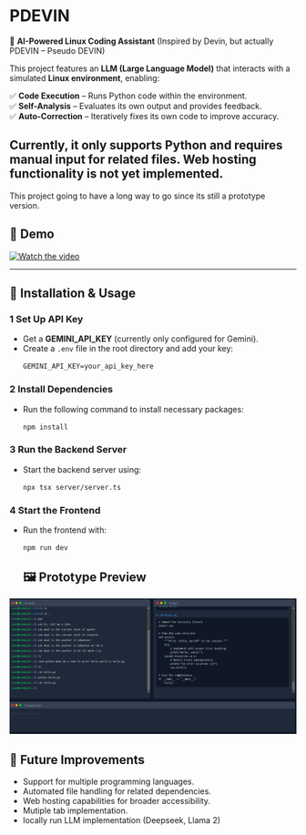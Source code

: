 # PDEVIN  
🚀 **AI-Powered Linux Coding Assistant** (Inspired by Devin, but actually PDEVIN – Pseudo DEVIN)  

This project features an **LLM (Large Language Model)** that interacts with a simulated **Linux environment**, enabling:  

✅ **Code Execution** – Runs Python code within the environment.  
✅ **Self-Analysis** – Evaluates its own output and provides feedback.  
✅ **Auto-Correction** – Iteratively fixes its own code to improve accuracy.  

Currently, it **only supports Python** and requires manual input for related files. Web hosting functionality is **not yet implemented**.  
---
This project going to have a long way to go since its still a prototype version.

## 🎥 Demo  
[![Watch the video](https://img.youtube.com/vi/kAvirKTBOnw/0.jpg)](https://www.youtube.com/watch?v=kAvirKTBOnw)  

---

## 🚀 Installation & Usage  

### 1 **Set Up API Key**  
- Get a **GEMINI_API_KEY** (currently only configured for Gemini).  
- Create a `.env` file in the root directory and add your key:  
  ```env
  GEMINI_API_KEY=your_api_key_here
  ```
### 2 **Install Dependencies**  
- Run the following command to install necessary packages:
  ```env
  npm install
  ```
### 3 **Run the Backend Server**  
- Start the backend server using:
  ```env
  npx tsx server/server.ts
  ```
### 4 **Start the Frontend**  
- Run the frontend with:
  ```env
  npm run dev
  ```

  ## 🖼️ Prototype Preview  
![Prototype UI](image.png)  

## 🔧 Future Improvements  
- Support for multiple programming languages.  
- Automated file handling for related dependencies.  
- Web hosting capabilities for broader accessibility.  
- Mutiple tab implementation.
- locally run LLM implementation (Deepseek, Llama 2)